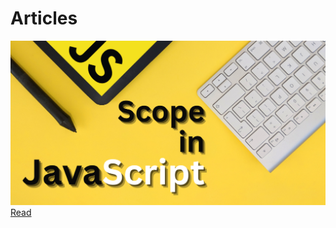 # Articles

![Alt](./Images/Scope%20in%20JavaScript.png)
[Read](https://medium.com/@singhpravin17a2/scope-in-javascript-c53a48a4c81d)
